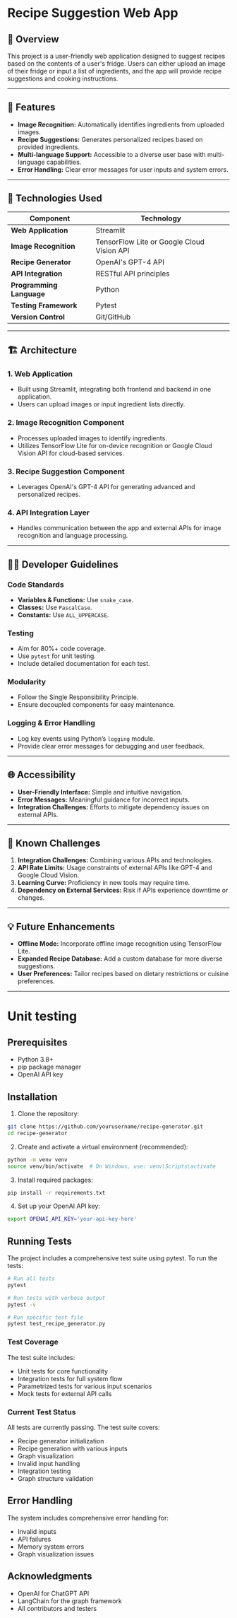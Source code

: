 # Recipe Suggestion Web App

## 📖 Overview
This project is a user-friendly web application designed to suggest recipes based on the contents of a user's fridge. Users can either upload an image of their fridge or input a list of ingredients, and the app will provide recipe suggestions and cooking instructions.

---

## 🌟 Features
- **Image Recognition:** Automatically identifies ingredients from uploaded images.
- **Recipe Suggestions:** Generates personalized recipes based on provided ingredients.
- **Multi-language Support:** Accessible to a diverse user base with multi-language capabilities.
- **Error Handling:** Clear error messages for user inputs and system errors.

---

## 🔧 Technologies Used
| Component                 | Technology                      |
|---------------------------|----------------------------------|
| **Web Application**       | Streamlit                      |
| **Image Recognition**     | TensorFlow Lite or Google Cloud Vision API |
| **Recipe Generator**      | OpenAI's GPT-4 API             |
| **API Integration**       | RESTful API principles          |
| **Programming Language**  | Python                         |
| **Testing Framework**     | Pytest                         |
| **Version Control**       | Git/GitHub                     |

---

## 🏗️ Architecture
### 1. **Web Application**
   - Built using Streamlit, integrating both frontend and backend in one application.
   - Users can upload images or input ingredient lists directly.

### 2. **Image Recognition Component**
   - Processes uploaded images to identify ingredients.
   - Utilizes TensorFlow Lite for on-device recognition or Google Cloud Vision API for cloud-based services.

### 3. **Recipe Suggestion Component**
   - Leverages OpenAI's GPT-4 API for generating advanced and personalized recipes.

### 4. **API Integration Layer**
   - Handles communication between the app and external APIs for image recognition and language processing.

---

## 🧑‍💻 Developer Guidelines
### Code Standards
- **Variables & Functions:** Use `snake_case`.
- **Classes:** Use `PascalCase`.
- **Constants:** Use `ALL_UPPERCASE`.

### Testing
- Aim for 80%+ code coverage.
- Use `pytest` for unit testing.
- Include detailed documentation for each test.

### Modularity
- Follow the Single Responsibility Principle.
- Ensure decoupled components for easy maintenance.

### Logging & Error Handling
- Log key events using Python’s `logging` module.
- Provide clear error messages for debugging and user feedback.
---
## 🌐 Accessibility
- **User-Friendly Interface:** Simple and intuitive navigation.
- **Error Messages:** Meaningful guidance for incorrect inputs.
- **Integration Challenges:** Efforts to mitigate dependency issues on external APIs.
---
## 🚀 Known Challenges
1. **Integration Challenges:** Combining various APIs and technologies.
2. **API Rate Limits:** Usage constraints of external APIs like GPT-4 and Google Cloud Vision.
3. **Learning Curve:** Proficiency in new tools may require time.
4. **Dependency on External Services:** Risk if APIs experience downtime or changes.
---
## 💡 Future Enhancements
- **Offline Mode:** Incorporate offline image recognition using TensorFlow Lite.
- **Expanded Recipe Database:** Add a custom database for more diverse suggestions.
- **User Preferences:** Tailor recipes based on dietary restrictions or cuisine preferences.
---
# Unit testing

## Prerequisites

- Python 3.8+
- pip package manager
- OpenAI API key

## Installation

1. Clone the repository:
```bash
git clone https://github.com/yourusername/recipe-generator.git
cd recipe-generator
```

2. Create and activate a virtual environment (recommended):
```bash
python -m venv venv
source venv/bin/activate  # On Windows, use: venv\Scripts\activate
```

3. Install required packages:
```bash
pip install -r requirements.txt
```

4. Set up your OpenAI API key:
```bash
export OPENAI_API_KEY='your-api-key-here'
```

## Running Tests

The project includes a comprehensive test suite using pytest. To run the tests:

```bash
# Run all tests
pytest

# Run tests with verbose output
pytest -v

# Run specific test file
pytest test_recipe_generator.py


```

### Test Coverage

The test suite includes:
- Unit tests for core functionality
- Integration tests for full system flow
- Parametrized tests for various input scenarios
- Mock tests for external API calls

### Current Test Status

All tests are currently passing. The test suite covers:
- Recipe generator initialization
- Recipe generation with various inputs
- Graph visualization
- Invalid input handling
- Integration testing
- Graph structure validation

## Error Handling

The system includes comprehensive error handling for:
- Invalid inputs
- API failures
- Memory system errors
- Graph visualization issues

## Acknowledgments

- OpenAI for ChatGPT API
- LangChain for the graph framework
- All contributors and testers

